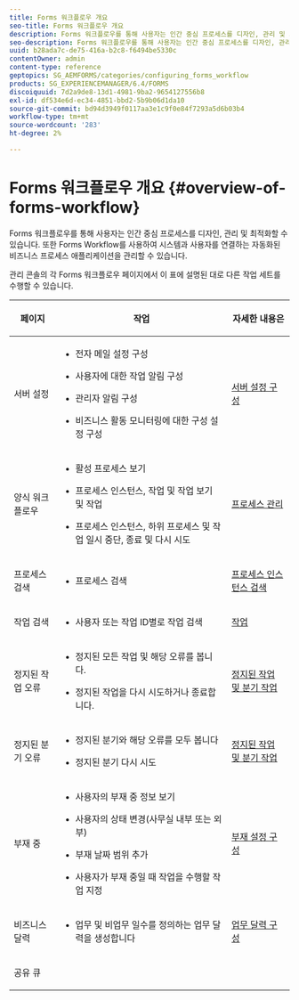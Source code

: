 ```yaml
---
title: Forms 워크플로우 개요
seo-title: Forms 워크플로우 개요
description: Forms 워크플로우를 통해 사용자는 인간 중심 프로세스를 디자인, 관리 및 최적화할 수 있습니다. 또한 Forms Workflow를 사용하여 시스템과 사용자를 연결하는 자동화된 비즈니스 프로세스 애플리케이션을 관리할 수 있습니다.
seo-description: Forms 워크플로우를 통해 사용자는 인간 중심 프로세스를 디자인, 관리 및 최적화할 수 있습니다. 또한 Forms Workflow를 사용하여 시스템과 사용자를 연결하는 자동화된 비즈니스 프로세스 애플리케이션을 관리할 수 있습니다.
uuid: b28ada7c-de75-416a-b2c8-f6494be5330c
contentOwner: admin
content-type: reference
geptopics: SG_AEMFORMS/categories/configuring_forms_workflow
products: SG_EXPERIENCEMANAGER/6.4/FORMS
discoiquuid: 7d2a9de8-13d1-4981-9ba2-9654127556b8
exl-id: df534e6d-ec34-4851-bbd2-5b9b06d1da10
source-git-commit: bd94d3949f0117aa3e1c9f0e84f7293a5d6b03b4
workflow-type: tm+mt
source-wordcount: '283'
ht-degree: 2%

---
```


# Forms 워크플로우 개요 {#overview-of-forms-workflow}

Forms 워크플로우를 통해 사용자는 인간 중심 프로세스를 디자인, 관리 및 최적화할 수 있습니다. 또한 Forms Workflow를 사용하여 시스템과 사용자를 연결하는 자동화된 비즈니스 프로세스 애플리케이션을 관리할 수 있습니다.

관리 콘솔의 각 Forms 워크플로우 페이지에서 이 표에 설명된 대로 다른 작업 세트를 수행할 수 있습니다.

<table>
 <thead>
  <tr>
   <th><p>페이지</p></th> 
   <th><p>작업</p></th> 
   <th><p>자세한 내용은</p></th> 
  </tr> 
 </thead> 
 <tbody>
  <tr>
   <td><p>서버 설정</p></td> 
   <td>
    <ul>
     <li><p>전자 메일 설정 구성</p></li>
     <li><p>사용자에 대한 작업 알림 구성</p></li>
     <li><p>관리자 알림 구성</p></li>
     <li><p>비즈니스 활동 모니터링에 대한 구성 설정 구성 </p></li>
    </ul></td> 
   <td><p><a href="/help/forms/using/admin-help/configuring-server-settings.md#configuring-server-settings">서버 설정 구성</a></p></td> 
  </tr> 
  <tr>
   <td><p>양식 워크플로우</p></td> 
   <td>
    <ul>
     <li><p>활성 프로세스 보기</p></li>
     <li><p>프로세스 인스턴스, 작업 및 작업 보기 및 작업</p></li>
     <li><p>프로세스 인스턴스, 하위 프로세스 및 작업 일시 중단, 종료 및 다시 시도</p></li>
    </ul></td> 
   <td><p><a href="/help/forms/using/admin-help/processes.md#managing-processes">프로세스 관리</a></p></td> 
  </tr> 
  <tr>
   <td><p>프로세스 검색</p></td> 
   <td>
    <ul>
     <li><p>프로세스 검색</p></li>
    </ul></td> 
   <td><p><a href="/help/forms/using/admin-help/searching-process-instances.md#searching-for-process-instances">프로세스 인스턴스 검색</a></p></td> 
  </tr> 
  <tr>
   <td><p>작업 검색</p></td> 
   <td>
    <ul>
     <li><p>사용자 또는 작업 ID별로 작업 검색</p></li>
    </ul></td> 
   <td><p><a href="/help/forms/using/admin-help/tasks.md#working-with-tasks">작업</a></p></td> 
  </tr> 
  <tr>
   <td><p>정지된 작업 오류</p></td> 
   <td>
    <ul>
     <li><p>정지된 모든 작업 및 해당 오류를 봅니다.</p></li>
     <li><p>정지된 작업을 다시 시도하거나 종료합니다.</p></li>
    </ul></td> 
   <td><p><a href="/help/forms/using/admin-help/stalled-operations-branches.md#working-with-stalled-operations-and-branches">정지된 작업 및 분기 작업</a></p></td> 
  </tr> 
  <tr>
   <td><p>정지된 분기 오류</p></td> 
   <td>
    <ul>
     <li><p>정지된 분기와 해당 오류를 모두 봅니다</p></li>
     <li><p>정지된 분기 다시 시도</p></li>
    </ul></td> 
   <td><p><a href="/help/forms/using/admin-help/stalled-operations-branches.md#working-with-stalled-operations-and-branches">정지된 작업 및 분기 작업</a></p></td> 
  </tr> 
  <tr>
   <td><p>부재 중</p></td> 
   <td>
    <ul>
     <li><p>사용자의 부재 중 정보 보기</p></li>
     <li><p>사용자의 상태 변경(사무실 내부 또는 외부)</p></li>
     <li><p>부재 날짜 범위 추가 </p></li>
     <li><p>사용자가 부재 중일 때 작업을 수행할 작업 지정</p></li>
    </ul></td> 
   <td><p><a href="/help/forms/using/admin-help/configuring-out-office-settings.md#configuring-out-of-office-settings">부재 설정 구성</a></p></td> 
  </tr> 
  <tr>
   <td><p>비즈니스 달력</p></td> 
   <td>
    <ul>
     <li><p>업무 및 비업무 일수를 정의하는 업무 달력을 생성합니다</p></li>
    </ul></td> 
   <td><p><a href="/help/forms/using/admin-help/configuring-business-calendars.md#configuring-business-calendars">업무 달력 구성</a></p></td> 
  </tr> 
  <tr>
   <td><p>공유 큐</p></td> 
   <td><p></p></td> 
   <td><p></p></td> 
  </tr> 
 </tbody> 
</table>
